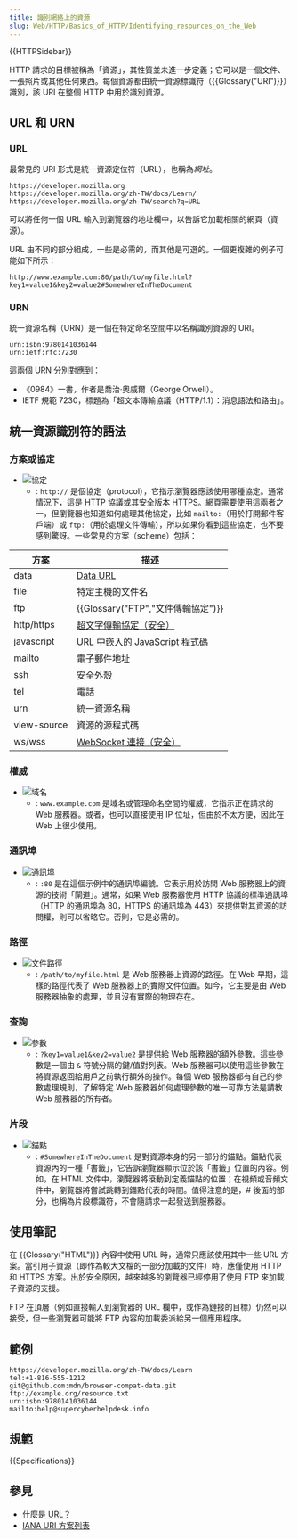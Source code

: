 ```yaml
---
title: 識別網絡上的資源
slug: Web/HTTP/Basics_of_HTTP/Identifying_resources_on_the_Web
---
```


{{HTTPSidebar}}

HTTP 請求的目標被稱為「資源」，其性質並未進一步定義；它可以是一個文件、一張照片或其他任何東西。每個資源都由統一資源標識符（{{Glossary("URI")}}）識別，該 URI 在整個 HTTP 中用於識別資源。

## URL 和 URN

### URL

最常見的 URI 形式是統一資源定位符（URL），也稱為*網址*。

```url
https://developer.mozilla.org
https://developer.mozilla.org/zh-TW/docs/Learn/
https://developer.mozilla.org/zh-TW/search?q=URL
```

可以將任何一個 URL 輸入到瀏覽器的地址欄中，以告訴它加載相關的網頁（資源）。

URL 由不同的部分組成，一些是必需的，而其他是可選的。一個更複雜的例子可能如下所示：

```url
http://www.example.com:80/path/to/myfile.html?key1=value1&key2=value2#SomewhereInTheDocument
```

### URN

統一資源名稱（URN）是一個在特定命名空間中以名稱識別資源的 URI。

```url
urn:isbn:9780141036144
urn:ietf:rfc:7230
```

這兩個 URN 分別對應到：

- 《0984》一書，作者是喬治·奧威爾（George Orwell）。
- IETF 規範 7230，標題為「超文本傳輸協議（HTTP/1.1）：消息語法和路由」。

## 統一資源識別符的語法

### 方案或協定

- ![協定](mdn-url-protocol@x2.png)
  - : `http://` 是個協定（protocol），它指示瀏覽器應該使用哪種協定。通常情況下，這是 HTTP 協議或其安全版本 HTTPS。網頁需要使用這兩者之一，但瀏覽器也知道如何處理其他協定，比如 `mailto:`（用於打開郵件客戶端）或 `ftp:`（用於處理文件傳輸），所以如果你看到這些協定，也不要感到驚訝。一些常見的方案（scheme）包括：

| 方案        | 描述                                                         |
| ----------- | ------------------------------------------------------------ |
| data        | [Data URL](/zh-TW/docs/Web/HTTP/Basics_of_HTTP/Data_URLs)    |
| file        | 特定主機的文件名                                             |
| ftp         | {{Glossary("FTP","文件傳輸協定")}}                           |
| http/https  | [超文字傳輸協定（安全）](/zh-TW/docs/Glossary/HTTP)          |
| javascript  | URL 中嵌入的 JavaScript 程式碼                               |
| mailto      | 電子郵件地址                                                 |
| ssh         | 安全外殼                                                     |
| tel         | 電話                                                         |
| urn         | 統一資源名稱                                                 |
| view-source | 資源的源程式碼                                               |
| ws/wss      | [WebSocket 連接（安全）](/zh-TW/docs/Web/API/WebSockets_API) |

### 權威

- ![域名](mdn-url-domain@x2.png)
  - : `www.example.com` 是域名或管理命名空間的權威，它指示正在請求的 Web 服務器。或者，也可以直接使用 IP 位址，但由於不太方便，因此在 Web 上很少使用。

### 通訊埠

- ![通訊埠](mdn-url-port@x2.png)
  - : `:80` 是在這個示例中的通訊埠編號。它表示用於訪問 Web 服務器上的資源的技術「閘道」。通常，如果 Web 服務器使用 HTTP 協議的標準通訊埠（HTTP 的通訊埠為 80，HTTPS 的通訊埠為 443）來提供對其資源的訪問權，則可以省略它。否則，它是必需的。

### 路徑

- ![文件路徑](mdn-url-path@x2.png)
  - : `/path/to/myfile.html` 是 Web 服務器上資源的路徑。在 Web 早期，這樣的路徑代表了 Web 服務器上的實際文件位置。如今，它主要是由 Web 服務器抽象的處理，並且沒有實際的物理存在。

### 查詢

- ![參數](mdn-url-parameters@x2.png)
  - : `?key1=value1&key2=value2` 是提供給 Web 服務器的額外參數。這些參數是一個由 `&` 符號分隔的鍵/值對列表。Web 服務器可以使用這些參數在將資源返回給用戶之前執行額外的操作。每個 Web 服務器都有自己的參數處理規則，了解特定 Web 服務器如何處理參數的唯一可靠方法是請教 Web 服務器的所有者。

### 片段

- ![錨點](mdn-url-anchor@x2.png)
  - : `#SomewhereInTheDocument` 是對資源本身的另一部分的錨點。錨點代表資源內的一種「書籤」，它告訴瀏覽器顯示位於該「書籤」位置的內容。例如，在 HTML 文件中，瀏覽器將滾動到定義錨點的位置；在視頻或音頻文件中，瀏覽器將嘗試跳轉到錨點代表的時間。值得注意的是，# 後面的部分，也稱為片段標識符，不會隨請求一起發送到服務器。

## 使用筆記

在 {{Glossary("HTML")}} 內容中使用 URL 時，通常只應該使用其中一些 URL 方案。當引用子資源（即作為較大文檔的一部分加載的文件）時，應僅使用 HTTP 和 HTTPS 方案。出於安全原因，越來越多的瀏覽器已經停用了使用 FTP 來加載子資源的支援。

FTP 在頂層（例如直接輸入到瀏覽器的 URL 欄中，或作為鏈接的目標）仍然可以接受，但一些瀏覽器可能將 FTP 內容的加載委派給另一個應用程序。

## 範例

```url
https://developer.mozilla.org/zh-TW/docs/Learn
tel:+1-816-555-1212
git@github.com:mdn/browser-compat-data.git
ftp://example.org/resource.txt
urn:isbn:9780141036144
mailto:help@supercyberhelpdesk.info
```

## 規範

{{Specifications}}

## 參見

- [什麼是 URL？](/zh-TW/docs/Learn/Common_questions/Web_mechanics/What_is_a_URL)
- [IANA URI 方案列表](https://www.iana.org/assignments/uri-schemes/uri-schemes.xhtml)
